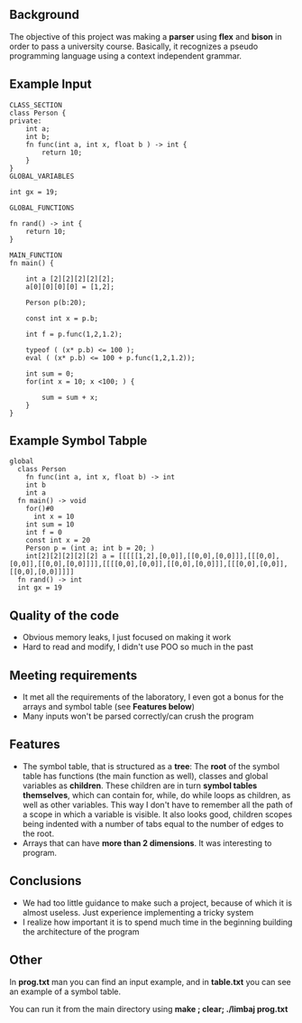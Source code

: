 ## Background
The objective of this project was making a **parser** using **flex** and **bison** in order to pass a university course.
Basically, it recognizes a pseudo programming language using a context independent grammar.

## Example Input
```
CLASS_SECTION
class Person {
private:
    int a;
    int b;
    fn func(int a, int x, float b ) -> int {
        return 10;
    } 
}
GLOBAL_VARIABLES

int gx = 19;

GLOBAL_FUNCTIONS

fn rand() -> int {
    return 10;
}

MAIN_FUNCTION
fn main() { 

    int a [2][2][2][2][2];
    a[0][0][0][0] = [1,2];

    Person p(b:20);

    const int x = p.b;
    
    int f = p.func(1,2,1.2);

    typeof ( (x* p.b) <= 100 );
    eval ( (x* p.b) <= 100 + p.func(1,2,1.2));
    
    int sum = 0;
    for(int x = 10; x <100; ) {

        sum = sum + x;
    }
}
```

## Example Symbol Tabple
```
global
  class Person
    fn func(int a, int x, float b) -> int
    int b
    int a
  fn main() -> void
    for()#0
      int x = 10
    int sum = 10
    int f = 0
    const int x = 20
    Person p = (int a; int b = 20; )
    int[2][2][2][2][2] a = [[[[[1,2],[0,0]],[[0,0],[0,0]]],[[[0,0],[0,0]],[[0,0],[0,0]]]],[[[[0,0],[0,0]],[[0,0],[0,0]]],[[[0,0],[0,0]],[[0,0],[0,0]]]]]
  fn rand() -> int
  int gx = 19
```

## Quality of the code
- Obvious memory leaks, I just focused on making it work
- Hard to read and modify, I didn't use POO so much in the past

## Meeting requirements
- It met all the requirements of the laboratory, I even got a bonus for the arrays and symbol table (see **Features below**)
- Many inputs won't be parsed correctly/can crush the program

## Features
- The symbol table, that is structured as a **tree**:
The **root** of the symbol table has functions (the main function as well), classes and global variables as **children**. These children are in turn **symbol tables themselves**, which can contain for, while, do while loops as children, as well as other variables.
This way I don't have to remember all the path of a scope in which a variable is visible. It also looks good, children scopes being indented with a number of tabs equal to the number of edges to the root.
- Arrays that can have **more than 2 dimensions**. It was interesting to program.

## Conclusions
- We had too little guidance to make such a project, because of which it is almost useless. Just experience implementing a tricky system
- I realize how important it is to spend much time in the beginning building the architecture of the program 

## Other
In **prog.txt** man you can find an input example, and in **table.txt** you can see an example of a symbol table.



You can run it from the main directory using **make ; clear; ./limbaj prog.txt**
